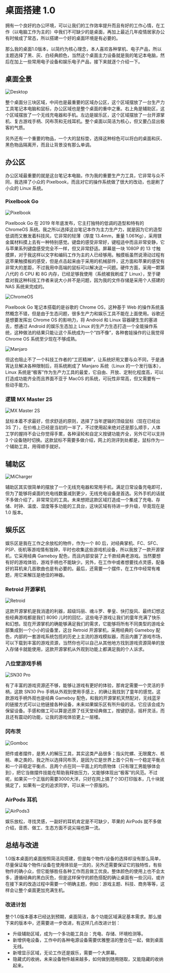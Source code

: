 # 桌面搭建 1.0

拥有一个良好的办公环境，可以让我们的工作效率提升而且有好的工作心情，在工作（以电脑工作为主的）中我们不可缺少的是桌面，再加上最近几年疫情居家办公有时候成了常态，所以搭建一个好的桌面环境是有必要的。

那么我的桌面1.0版本，以简约为核心理念，本人喜欢各种掌机、电子产品，所以主题选择了黑、灰、白经典颜色，当然这个桌面主力设备就是我的笔记本电脑，然后在加上一些常用电子设备和娱乐电子产品，接下来就逐个介绍一下。

## 桌面全景

![Desktop](../assets/desktop-1.0/desktop-01.jpg)

整个桌面分三块区域，中间也是最重要的区域办公区，这个区域摆放了一台生产力工具笔记本电脑和鼠标，办公区域也是整个桌面的重中之重。右上角是辅助区，这个区域摆放了一个无线充电器和手机。左边是娱乐区，这个区域摆放了一台开源掌机、复古游戏手柄、冈布茨和无线耳机。整个桌面以简洁为核心，但又要凸显出极客的气质。

另外还有一个重要的物品，一个大的鼠标垫，选择这种棕色可以将白的桌面和灰、黑色物品隔离开，而且让背景没有那么单调。

## 办公区

办公区域最重要的就是这台笔记本电脑，作为我的重要生产力工具，它非常与众不同，我选择了小众的 Pixelbook，而且对它的操作系统做了很大的改动，也是刷了小众的 Linux 系统。

### Pixelbook Go

![Pixelbook](../assets/desktop-1.0/pixelbook-01.jpg)

Pixelbook Go 在 2019 年年底发布，它主打独特的低调的造型和特有的 ChromeOS 系统。我之所以选择这台笔记本作为主力生产力，就是因为它的造型低调而又散发着科技风，它非常的轻薄（厚度 13.4mm，重量 1.061Kg），采用镁金属材料摸上去有一种特别感觉。键盘的感受非常好，键程适中而且非常安静，它与苹果系列键盘感受完全不一样，但又非常舒适。屏幕是一块 1080P 的 13 寸触摸屏，对于我这样以文字和编码工作为主的人已经够用。触摸板虽然说滑动过程有这苹果触摸板的感受，但是点击起来由于采用的机械部件，这方面和苹果的感受有非常大的差距，不过我用中高端的鼠标可以解决这一问题。硬件方面，采用一颗第八代的 i5 CPU 和 8G 内存，已经足够我使用（系统被我刷成了 Linux），至于硬盘对我这种科技工作者来说大小并不是问题，因为我的文件存储是采用个人搭建的 NAS 系统来完成的。

![ChromeOS](../assets/desktop-1.0/pixelbook-02.jpg)

Pixelbook Go 笔记本搭载的是谷歌的 Chrome OS，这种基于 Web 的操作系统虽然概念不错，但是由于生态问题，很多生产力和娱乐工具不能在上面使用。谷歌还是想要发挥出 Chrome OS 的影响力，将 Android 和 Linux 容器硬生生的塞进去，想通过 Android 的娱乐生态加上 Linux 的生产力生态打造一个全能操作系统，这种做法的结果只能让这个系统成为一个“四不像”，各种套娃操作的让我觉得 Chrome OS 系统至少现在不够成熟。

![Manjaro](../assets/desktop-1.0/manjaro-01.png)

但这也阻止不了一个科技工作者的“工匠精神”，让系统好用又要与众不同，于是通宵达旦解决各种限制后，将系统刷成了 Manjaro 系统（Linux 的一个发行版本），Linux 系统是“极客”作为生产力工具的最爱，它自由、开放、定制化程度高，可以打造成功能齐全而且界面不亚于 MacOS 的系统，可玩性非常高，但又需要有一些动手能力。

### 逻辑 MX Master 2S

![MX Master 2S](../assets/desktop-1.0/mx-master-2s.png)

鼠标本着不求最好，但求舒适的原则，选择了当年逻辑的顶级鼠标（现在已经出 3S 了），在价格上已经是当初的一半了，不过使用起来绝对还是那么顺手，人体工学的握持不会让你觉得手累，各种滚轮和自定义按键功能齐全，另外它可以支持 3 个设备随时切换。这款鼠标不需要多做介绍，网上的测评到处都是，鼠标作为一个辅助工具，用得顺手就好。

## 辅助区

![MiCharger](../assets/desktop-1.0/charger-01.jpg)

辅助区其实很简单的摆放了一个无线充电器和常用手机，满足日常设备充电即可，但为了能够将桌面的充电线数量减到更少，无线充电设备是首选。另外手机的话就不多做介绍了，非常常见的工具。未来想把这款区域打造成一个集成了充电、存储、时钟、温度、湿度等多功能的工具台，这块区域有待进一步升级，毕竟现在是 1.0 版本。

## 娱乐区

娱乐区是我在工作之余放松的物件，作为一个 80 后，对经典掌机、FC、SFC、PSP、街机等游戏情有独钟，平时也收集这些游戏机设备，所以我放了一款开源掌机，它采用经典 Gameboy 配色，而且内部安装了上千款经典老游戏。当然要想有好的游戏体验，游戏手柄也不能缺少。另外，在工作中或者想要找点灵感，配备好的耳机来几首歌曲也是有必要的。最后，还需要一个摆件，在工作中经常有难题，用它来解压是绝佳的神器。

### Retroid 开源掌机

![Retroid](../assets/desktop-1.0/retroid-01.jpeg)

这款开源掌机是我消遣的利器，超级玛丽、魂斗罗、拳皇、快打旋风、最终幻想这些经典游戏都是我们 8090 儿时的回忆，这些电子游戏让我们的童年充满了快乐和幻想。现在开源掌机的确能够满足我们的需求，它能够将所有不同类型的游戏全部集成到一个小小的设备里，这台 Retroid 开源掌机，采用经典的 Gameboy 配色，内部的一套游戏系统包揽的历史上主流的游戏模拟器，而且内置了游戏市场，可以下载到丰富的游戏资源，当然你也可以自己从其他地方找到游戏资源简单的放入存储卡就能使用，这款开源掌机从外观到功能上都满足我的个人诉求。

### 八位堂游戏手柄

![SN30 Pro](../assets/desktop-1.0/sn30pro-01.jpg)

有了丰富的游戏资源还不够，能够让游戏有更好的体验，那肯定需要一个灵活的手柄，这款 SN30 Pro 手柄从外观到使用手感上，的确让我找到了童年的感觉。这款游戏手柄外观也是经典 Gameboy 配色，和我的开源掌机天然配对，无线蓝牙的链接方式可以让他链接各种设备，未来如果娱乐区有所升级的话，它应该会成为保留设备。手感和做工可以算是还原了任天堂经典做工，按键舒适，摇杆灵活，而且还有震动的功能，让我的游戏体验更上一层楼。

### 冈布茨

![Gomboc](../assets/desktop-1.0/gomboc-01.jpeg)

把件或者摆件，是男人的解压工具，其实这类产品很多：指尖陀螺、无限魔方、核桃、串之类的，我之所以选择冈布茨，是因为它是世界上首个只有一个稳定平衡点和一个非稳定平衡点、且两个点在同一平面上的均质物体（只有理工男能够体会到），把它当做摆件技能在帮助我释放压力，又能够体现出“极客”的风范。不过呢，如果买一个正版的需要3000大洋，只好在网上搞了个3D打印版本，几十块就搞定了，如果有一定的追求同学，可以来一个原版的。

### AirPods 耳机

![AirPods3](../assets/desktop-1.0/airports3-01.jpg)

娱乐放松，寻找灵感，一副好的耳机肯定是不可缺少，苹果的 AirPods 就不多做介绍，音质、做工、生态方面不说尖端也算一流。

## 总结与改进

1.0版本桌面的桌面按照简洁风搭建，但是每个物件/设备的选择却没有那么简单，尽量保证每个物件/设备在使用体验是一流的，另外还需要保证它的独特性，有些物件的确小众，但它能够胜任各种工作而且做工优良。整体颜色的使用上也不会太多，遵循经典的黑白灰色，但是这样保守的颜色搭配的确让桌面有一些沉闷，或许在接下来的改造过程中需要一个明确主题，例如：游戏主题、科技、商务等等，这样会让整个桌面更加充满生机。

### 改进计划

整个1.0版本基本已经达到预期，桌面简洁，各个功能区域满足基本需求。那么接下来的版本中，还需要进一步改进，有这样几点改进计划：

* 升级辅助区域，成为一个多功能工具台：充电、存储、环境检测等。
* 新增供电设备，工作中的各种电源设备需要优雅整洁的整合在一起，做到桌面无线。
* 新增显示区域，无论工作还是娱乐，需要一个大屏幕。
* 隐藏式的收纳，未来设备物件越来越多，如何做到随用随取，又能隐藏的收纳起来。